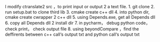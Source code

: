 I modify ctranslate2  src ，to print  input or output 2 a text file.
    1.  git clone 
    2.  run setup.bat to  clone third lib
    3.  cmake create c++ dll
    4.  into python dir, cmake create cwrapper 2 c++ dll
    5.  using Depends.exe, get all Depends dll
    6.  copy all Depends dll  2 install dir
    7.  in pycharm， debug python code， check print， check output file
    8.  using beyondCompare ，find the deffirents between c++ call‘s output txt and  python call‘s output txt
